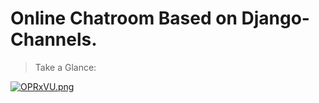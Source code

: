 # Online Chatroom Based on Django-Channels.

> Take a Glance:
>
[![OPRxVU.png](https://s1.ax1x.com/2022/05/02/OPRxVU.png)](https://imgtu.com/i/OPRxVU)